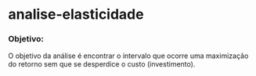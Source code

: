 # analise-elasticidade

### Objetivo:
O objetivo da análise é encontrar o intervalo que ocorre uma maximização do retorno sem que se desperdice o custo (investimento).
